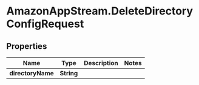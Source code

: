 # AmazonAppStream.DeleteDirectoryConfigRequest

## Properties

Name | Type | Description | Notes
------------ | ------------- | ------------- | -------------
**directoryName** | **String** |  | 



